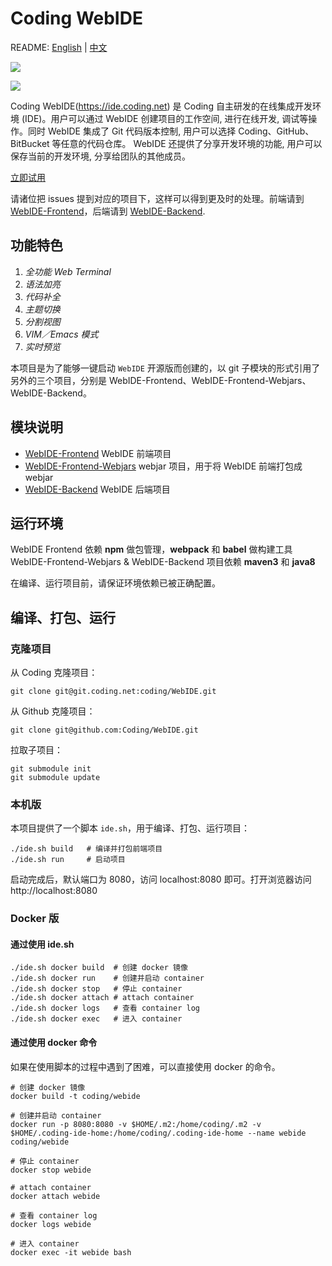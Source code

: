 # Coding WebIDE

README: [English](https://github.com/Coding/WebIDE/blob/master/README.md) | [中文](https://github.com/Coding/WebIDE/blob/master/README-zh.md)

![](https://raw.githubusercontent.com/Coding/WebIDE/gh-pages/screenshots/import.png)

![](https://raw.githubusercontent.com/Coding/WebIDE/gh-pages/screenshots/workspace.png)

Coding WebIDE(https://ide.coding.net) 是 Coding 自主研发的在线集成开发环境 (IDE)。用户可以通过 WebIDE 创建项目的工作空间, 进行在线开发, 调试等操作。同时 WebIDE 集成了 Git 代码版本控制, 用户可以选择 Coding、GitHub、BitBucket 等任意的代码仓库。 WebIDE 还提供了分享开发环境的功能, 用户可以保存当前的开发环境, 分享给团队的其他成员。

[立即试用](https://ide.coding.net/ws/?ownerName=duwan&projectName=WordPress&isTry=true)

请诸位把 issues 提到对应的项目下，这样可以得到更及时的处理。前端请到 [WebIDE-Frontend](https://github.com/Coding/WebIDE-Frontend/issues)，后端请到 [WebIDE-Backend](https://github.com/Coding/WebIDE-Backend/issues).


## 功能特色

1. *全功能 Web Terminal*
2. *语法加亮*
3. *代码补全*
4. *主题切换*
5. *分割视图*
6. *VIM／Emacs 模式*
7. *实时预览*

本项目是为了能够一键启动 `WebIDE` 开源版而创建的，以 git 子模块的形式引用了另外的三个项目，分别是 WebIDE-Frontend、WebIDE-Frontend-Webjars、WebIDE-Backend。


## 模块说明

* [WebIDE-Frontend](https://github.com/Coding/WebIDE-Frontend) WebIDE 前端项目
* [WebIDE-Frontend-Webjars](https://github.com/Coding/WebIDE-Frontend-Webjars) webjar 项目，用于将 WebIDE 前端打包成 webjar
* [WebIDE-Backend](https://github.com/Coding/WebIDE-Backend) WebIDE 后端项目


## 运行环境

WebIDE Frontend 依赖 **npm** 做包管理，**webpack** 和 **babel** 做构建工具
WebIDE-Frontend-Webjars & WebIDE-Backend 项目依赖 **maven3** 和 **java8**

在编译、运行项目前，请保证环境依赖已被正确配置。

## 编译、打包、运行

### 克隆项目

从 Coding 克隆项目：
```
git clone git@git.coding.net:coding/WebIDE.git
```

从 Github 克隆项目：
```
git clone git@github.com:Coding/WebIDE.git
```

拉取子项目：
```
git submodule init
git submodule update
```

### 本机版

本项目提供了一个脚本 `ide.sh`，用于编译、打包、运行项目：

```
./ide.sh build   # 编译并打包前端项目  
./ide.sh run     # 启动项目
```
启动完成后，默认端口为 8080，访问 localhost:8080 即可。打开浏览器访问 http://localhost:8080

### Docker 版

#### 通过使用 ide.sh

```
./ide.sh docker build  # 创建 docker 镜像
./ide.sh docker run    # 创建并启动 container
./ide.sh docker stop   # 停止 container
./ide.sh docker attach # attach container
./ide.sh docker logs   # 查看 container log
./ide.sh docker exec   # 进入 container
```

#### 通过使用 docker 命令

如果在使用脚本的过程中遇到了困难，可以直接使用 docker 的命令。

```
# 创建 docker 镜像
docker build -t coding/webide

# 创建并启动 container
docker run -p 8080:8080 -v $HOME/.m2:/home/coding/.m2 -v $HOME/.coding-ide-home:/home/coding/.coding-ide-home --name webide coding/webide

# 停止 container
docker stop webide

# attach container
docker attach webide

# 查看 container log
docker logs webide

# 进入 container
docker exec -it webide bash
```
